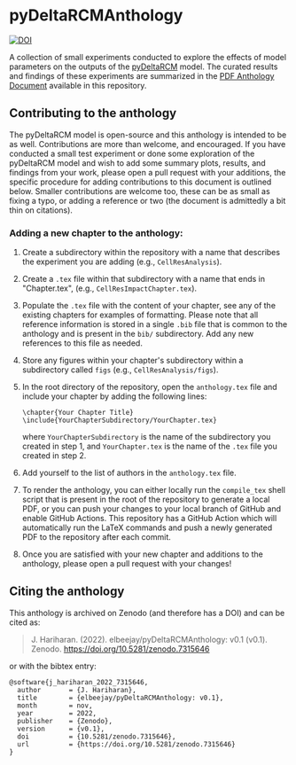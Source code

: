 # pyDeltaRCMAnthology
[![DOI](https://zenodo.org/badge/537848865.svg)](https://zenodo.org/badge/latestdoi/537848865)

A collection of small experiments conducted to explore the effects of model parameters on the outputs of the [pyDeltaRCM](https://deltarcm.org/pyDeltaRCM/) model. The curated results and findings of these experiments are summarized in the [PDF Anthology Document](https://github.com/elbeejay/pyDeltaRCMAnthology/blob/main/anthology.pdf) available in this repository.

## Contributing to the anthology

The pyDeltaRCM model is open-source and this anthology is intended to be as well.
Contributions are more than welcome, and encouraged.
If you have conducted a small test experiment or done some exploration of the pyDeltaRCM model and wish to add some summary plots, results, and findings from your work, please open a pull request with your additions, the specific procedure for adding contributions to this document is outlined below.
Smaller contributions are welcome too, these can be as small as fixing a typo, or adding a reference or two (the document is admittedly a bit thin on citations).

### Adding a new chapter to the anthology:

1. Create a subdirectory within the repository with a name that describes the experiment you are adding (e.g., `CellResAnalysis`).
2. Create a `.tex` file within that subdirectory with a name that ends in "Chapter.tex", (e.g., `CellResImpactChapter.tex`).
3. Populate the `.tex` file with the content of your chapter, see any of the existing chapters for examples of formatting. Please note that all reference information is stored in a single `.bib` file that is common to the anthology and is present in the `bib/` subdirectory. Add any new references to this file as needed.
4. Store any figures within your chapter's subdirectory within a subdirectory called `figs` (e.g., `CellResAnalysis/figs`).
5. In the root directory of the repository, open the `anthology.tex` file and include your chapter by adding the following lines:

    ```
    \chapter{Your Chapter Title}
    \include{YourChapterSubdirectory/YourChapter.tex}
    ```

    where `YourChapterSubdirectory` is the name of the subdirectory you created in step 1, and `YourChapter.tex` is the name of the `.tex` file you created in step 2.

6. Add yourself to the list of authors in the `anthology.tex` file.
7. To render the anthology, you can either locally run the `compile_tex` shell script that is present in the root of the repository to generate a local PDF, or you can push your changes to your local branch of GitHub and enable GitHub Actions. This repository has a GitHub Action which will automatically run the LaTeX commands and push a newly generated PDF to the repository after each commit.
8. Once you are satisfied with your new chapter and additions to the anthology, please open a pull request with your changes!

## Citing the anthology

This anthology is archived on Zenodo (and therefore has a DOI) and can be cited as:

> J. Hariharan. (2022). elbeejay/pyDeltaRCMAnthology: v0.1 (v0.1). Zenodo. https://doi.org/10.5281/zenodo.7315646

or with the bibtex entry:

```
@software{j_hariharan_2022_7315646,
  author       = {J. Hariharan},
  title        = {elbeejay/pyDeltaRCMAnthology: v0.1},
  month        = nov,
  year         = 2022,
  publisher    = {Zenodo},
  version      = {v0.1},
  doi          = {10.5281/zenodo.7315646},
  url          = {https://doi.org/10.5281/zenodo.7315646}
}
```
